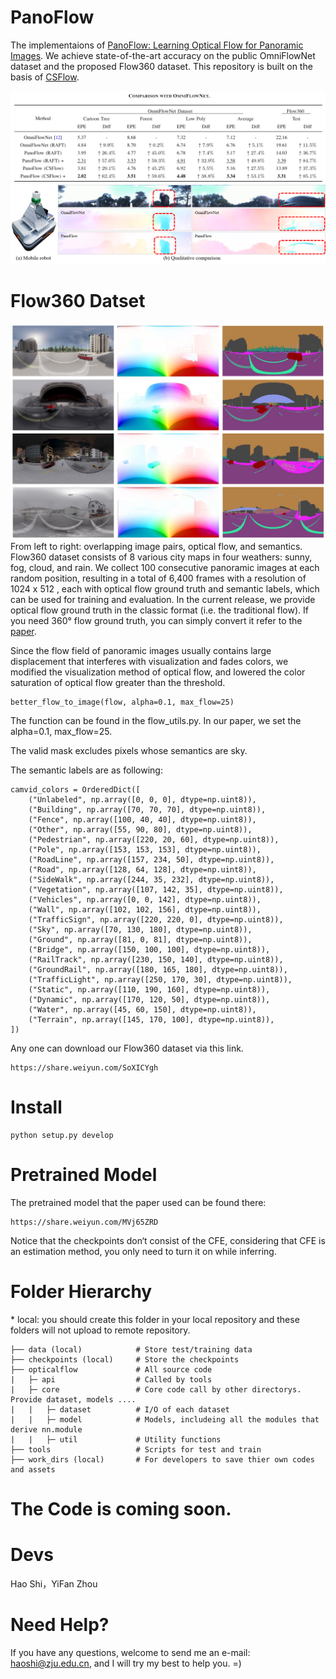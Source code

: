 # PanoFlow
The implementaions of [PanoFlow: Learning Optical Flow for Panoramic Images](https://arxiv.org/pdf/2202.13388.pdf). 
We achieve state-of-the-art accuracy on the public OmniFlowNet dataset and the proposed Flow360 dataset.
This repository is built on the basis of [CSFlow](https://github.com/MasterHow/CSFlow).

![](results/compare_quant.png)
![](results/compare.png)

# Flow360 Datset
![](results/Flow360.png)
From left to right: overlapping image pairs, optical flow, and semantics. 
Flow360 dataset consists of 8 various city maps in four weathers: 
sunny, fog, cloud, and rain. 
We collect 100 consecutive panoramic images at each random position, 
resulting in a total of 6,400 frames with a resolution of 1024 x 512 , 
each with optical flow ground truth and semantic labels, 
which can be used for training and evaluation. In the current release, 
we provide optical flow ground truth in the classic format (i.e. the traditional flow).
If you need 360° flow ground truth, you can simply convert it refer to the 
[paper](https://arxiv.org/pdf/2202.13388.pdf).

Since the flow field of panoramic images usually contains large displacement that interferes with visualization and fades colors, 
we modified the visualization method of optical flow, 
and lowered the color saturation of optical flow greater than the threshold.

```
better_flow_to_image(flow, alpha=0.1, max_flow=25)
```
The function can be found in the flow_utils.py. In our paper, we set the alpha=0.1, max_flow=25.

The valid mask excludes pixels whose semantics are sky.

The semantic labels are as following:
```
camvid_colors = OrderedDict([
    ("Unlabeled", np.array([0, 0, 0], dtype=np.uint8)),
    ("Building", np.array([70, 70, 70], dtype=np.uint8)),
    ("Fence", np.array([100, 40, 40], dtype=np.uint8)),
    ("Other", np.array([55, 90, 80], dtype=np.uint8)),
    ("Pedestrian", np.array([220, 20, 60], dtype=np.uint8)),
    ("Pole", np.array([153, 153, 153], dtype=np.uint8)),
    ("RoadLine", np.array([157, 234, 50], dtype=np.uint8)),
    ("Road", np.array([128, 64, 128], dtype=np.uint8)),
    ("SideWalk", np.array([244, 35, 232], dtype=np.uint8)),
    ("Vegetation", np.array([107, 142, 35], dtype=np.uint8)),
    ("Vehicles", np.array([0, 0, 142], dtype=np.uint8)),
    ("Wall", np.array([102, 102, 156], dtype=np.uint8)),
    ("TrafficSign", np.array([220, 220, 0], dtype=np.uint8)),
    ("Sky", np.array([70, 130, 180], dtype=np.uint8)),
    ("Ground", np.array([81, 0, 81], dtype=np.uint8)),
    ("Bridge", np.array([150, 100, 100], dtype=np.uint8)),
    ("RailTrack", np.array([230, 150, 140], dtype=np.uint8)),
    ("GroundRail", np.array([180, 165, 180], dtype=np.uint8)),
    ("TrafficLight", np.array([250, 170, 30], dtype=np.uint8)),
    ("Static", np.array([110, 190, 160], dtype=np.uint8)),
    ("Dynamic", np.array([170, 120, 50], dtype=np.uint8)),
    ("Water", np.array([45, 60, 150], dtype=np.uint8)),
    ("Terrain", np.array([145, 170, 100], dtype=np.uint8)),
])
```

Any one can download our Flow360 dataset via this link.

```
https://share.weiyun.com/SoXICYgh
```

# Install
```
python setup.py develop
```

# Pretrained Model
The pretrained model that the paper used can be found there:
```
https://share.weiyun.com/MVj65ZRD
```
Notice that the checkpoints don‘t consist of the CFE, 
considering that CFE is an estimation method, you only need to turn it on while inferring.

# Folder Hierarchy
\* local: you should create this folder in your local repository and these folders will not upload to remote repository.
```
├── data (local)            # Store test/training data
├── checkpoints (local)     # Store the checkpoints
├── opticalflow             # All source code
|   ├─ api                  # Called by tools
|   ├─ core                 # Core code call by other directorys. Provide dataset, models ....
|   |   ├─ dataset          # I/O of each dataset
|   |   ├─ model            # Models, includeing all the modules that derive nn.module
|   |   ├─ util             # Utility functions
├── tools                   # Scripts for test and train
├── work_dirs (local)       # For developers to save thier own codes and assets
```

# The Code is coming soon.

# Devs
Hao Shi，YiFan Zhou

# Need Help?
If you have any questions, welcome to send me an e-mail: haoshi@zju.edu.cn, and I will try my best to help you. =)